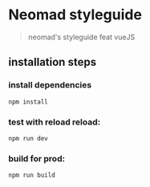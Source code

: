 # Neomad styleguide

> neomad's styleguide feat vueJS

## installation steps

### install dependencies
`npm install`

### test with reload reload:
`npm run dev`

### build for prod:
`npm run build`
